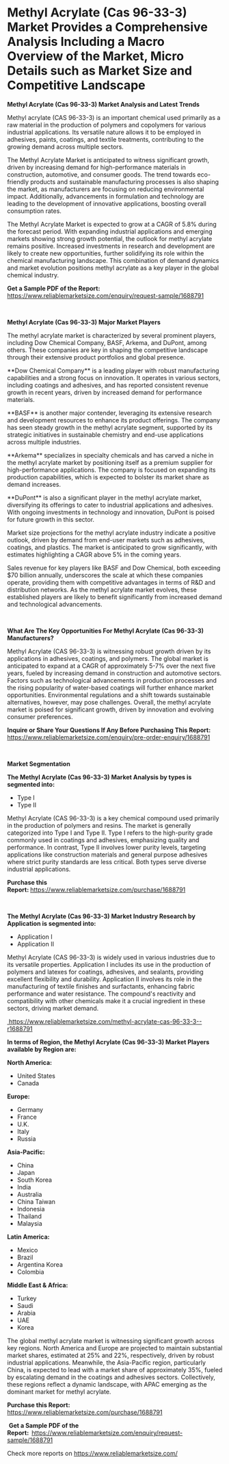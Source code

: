<p><h1>Methyl Acrylate (Cas 96-33-3) Market Provides a Comprehensive Analysis Including a Macro Overview of the Market, Micro Details such as Market Size and Competitive Landscape</h1></p><p><strong>Methyl Acrylate (Cas 96-33-3) Market Analysis and Latest Trends</strong></p>
<p><p>Methyl acrylate (CAS 96-33-3) is an important chemical used primarily as a raw material in the production of polymers and copolymers for various industrial applications. Its versatile nature allows it to be employed in adhesives, paints, coatings, and textile treatments, contributing to the growing demand across multiple sectors.</p><p>The Methyl Acrylate Market is anticipated to witness significant growth, driven by increasing demand for high-performance materials in construction, automotive, and consumer goods. The trend towards eco-friendly products and sustainable manufacturing processes is also shaping the market, as manufacturers are focusing on reducing environmental impact. Additionally, advancements in formulation and technology are leading to the development of innovative applications, boosting overall consumption rates.</p><p>The Methyl Acrylate Market is expected to grow at a CAGR of 5.8% during the forecast period. With expanding industrial applications and emerging markets showing strong growth potential, the outlook for methyl acrylate remains positive. Increased investments in research and development are likely to create new opportunities, further solidifying its role within the chemical manufacturing landscape. This combination of demand dynamics and market evolution positions methyl acrylate as a key player in the global chemical industry.</p></p>
<p><strong>Get a Sample PDF of the Report:&nbsp;</strong> <a href="https://www.reliablemarketsize.com/enquiry/request-sample/1688791?utm_campaign=3553&utm_medium=2&utm_source=Github&utm_content=ia&utm_term=26032025&utm_id=methyl-acrylate-cas-96-33-3">https://www.reliablemarketsize.com/enquiry/request-sample/1688791</a></p>
<p>&nbsp;</p>
<p><strong>Methyl Acrylate (Cas 96-33-3) Major Market Players</strong></p>
<p><p>The methyl acrylate market is characterized by several prominent players, including Dow Chemical Company, BASF, Arkema, and DuPont, among others. These companies are key in shaping the competitive landscape through their extensive product portfolios and global presence.</p><p>**Dow Chemical Company** is a leading player with robust manufacturing capabilities and a strong focus on innovation. It operates in various sectors, including coatings and adhesives, and has reported consistent revenue growth in recent years, driven by increased demand for performance materials.</p><p>**BASF** is another major contender, leveraging its extensive research and development resources to enhance its product offerings. The company has seen steady growth in the methyl acrylate segment, supported by its strategic initiatives in sustainable chemistry and end-use applications across multiple industries.</p><p>**Arkema** specializes in specialty chemicals and has carved a niche in the methyl acrylate market by positioning itself as a premium supplier for high-performance applications. The company is focused on expanding its production capabilities, which is expected to bolster its market share as demand increases.</p><p>**DuPont** is also a significant player in the methyl acrylate market, diversifying its offerings to cater to industrial applications and adhesives. With ongoing investments in technology and innovation, DuPont is poised for future growth in this sector.</p><p>Market size projections for the methyl acrylate industry indicate a positive outlook, driven by demand from end-user markets such as adhesives, coatings, and plastics. The market is anticipated to grow significantly, with estimates highlighting a CAGR above 5% in the coming years.</p><p>Sales revenue for key players like BASF and Dow Chemical, both exceeding $70 billion annually, underscores the scale at which these companies operate, providing them with competitive advantages in terms of R&D and distribution networks. As the methyl acrylate market evolves, these established players are likely to benefit significantly from increased demand and technological advancements.</p></p>
<p>&nbsp;</p>
<p><strong>What Are The Key Opportunities For Methyl Acrylate (Cas 96-33-3) Manufacturers?</strong></p>
<p><p>Methyl Acrylate (CAS 96-33-3) is witnessing robust growth driven by its applications in adhesives, coatings, and polymers. The global market is anticipated to expand at a CAGR of approximately 5-7% over the next five years, fueled by increasing demand in construction and automotive sectors. Factors such as technological advancements in production processes and the rising popularity of water-based coatings will further enhance market opportunities. Environmental regulations and a shift towards sustainable alternatives, however, may pose challenges. Overall, the methyl acrylate market is poised for significant growth, driven by innovation and evolving consumer preferences.</p></p>
<p><strong>Inquire or Share Your Questions If Any Before Purchasing This Report:</strong> <a href="https://www.reliablemarketsize.com/enquiry/pre-order-enquiry/1688791?utm_campaign=3553&utm_medium=2&utm_source=Github&utm_content=ia&utm_term=26032025&utm_id=methyl-acrylate-cas-96-33-3">https://www.reliablemarketsize.com/enquiry/pre-order-enquiry/1688791</a></p>
<p>&nbsp;</p>
<p><strong>Market Segmentation</strong></p>
<p><strong>The Methyl Acrylate (Cas 96-33-3) Market Analysis by types is segmented into:</strong></p>
<p><ul><li>Type I</li><li>Type II</li></ul></p>
<p><p>Methyl Acrylate (CAS 96-33-3) is a key chemical compound used primarily in the production of polymers and resins. The market is generally categorized into Type I and Type II. Type I refers to the high-purity grade commonly used in coatings and adhesives, emphasizing quality and performance. In contrast, Type II involves lower purity levels, targeting applications like construction materials and general purpose adhesives where strict purity standards are less critical. Both types serve diverse industrial applications.</p></p>
<p><strong>Purchase this Report:&nbsp;</strong><a href="https://www.reliablemarketsize.com/purchase/1688791?utm_campaign=3553&utm_medium=2&utm_source=Github&utm_content=ia&utm_term=26032025&utm_id=methyl-acrylate-cas-96-33-3">https://www.reliablemarketsize.com/purchase/1688791</a></p>
<p>&nbsp;</p>
<p><strong>The Methyl Acrylate (Cas 96-33-3) Market Industry Research by Application is segmented into:</strong></p>
<p><ul><li>Application I</li><li>Application II</li></ul></p>
<p><p>Methyl Acrylate (CAS 96-33-3) is widely used in various industries due to its versatile properties. Application I includes its use in the production of polymers and latexes for coatings, adhesives, and sealants, providing excellent flexibility and durability. Application II involves its role in the manufacturing of textile finishes and surfactants, enhancing fabric performance and water resistance. The compound's reactivity and compatibility with other chemicals make it a crucial ingredient in these sectors, driving market demand.</p></p>
<p><a href="https://www.reliablemarketsize.com/methyl-acrylate-cas-96-33-3--r1688791?utm_campaign=3553&utm_medium=2&utm_source=Github&utm_content=ia&utm_term=26032025&utm_id=methyl-acrylate-cas-96-33-3">&nbsp;https://www.reliablemarketsize.com/methyl-acrylate-cas-96-33-3--r1688791</a></p>
<p><strong>In terms of Region, the Methyl Acrylate (Cas 96-33-3) Market Players available by Region are:</strong></p>
<p>
    <p> <strong> North America: </strong>
        <ul>
            <li>United States</li>
            <li>Canada</li>
        </ul>
        </p> 
    <p> <strong> Europe: </strong>
        <ul>
            <li>Germany</li>
            <li>France</li>
            <li>U.K.</li>
            <li>Italy</li>
            <li>Russia</li>
        </ul>
        </p> 
    <p> <strong> Asia-Pacific: </strong>
        <ul>
            <li>China</li>
            <li>Japan</li>
            <li>South Korea</li>
            <li>India</li>
            <li>Australia</li>
            <li>China Taiwan</li>
            <li>Indonesia</li>
            <li>Thailand</li>
            <li>Malaysia</li>
        </ul>
        </p> 
    <p> <strong> Latin America: </strong>
        <ul>
            <li>Mexico</li>
            <li>Brazil</li>
            <li>Argentina Korea</li>
            <li>Colombia</li>
        </ul>
        </p> 
    <p> <strong> Middle East & Africa: </strong>
        <ul>
            <li>Turkey</li>
            <li>Saudi</li>
            <li>Arabia</li>
            <li>UAE</li>
            <li>Korea</li>
        </ul>
    </p>
    </p>
<p><p>The global methyl acrylate market is witnessing significant growth across key regions. North America and Europe are projected to maintain substantial market shares, estimated at 25% and 22%, respectively, driven by robust industrial applications. Meanwhile, the Asia-Pacific region, particularly China, is expected to lead with a market share of approximately 35%, fueled by escalating demand in the coatings and adhesives sectors. Collectively, these regions reflect a dynamic landscape, with APAC emerging as the dominant market for methyl acrylate.</p></p>
<p><strong>Purchase this Report: </strong><a href="https://www.reliablemarketsize.com/purchase/1688791?utm_campaign=3553&utm_medium=2&utm_source=Github&utm_content=ia&utm_term=26032025&utm_id=methyl-acrylate-cas-96-33-3">https://www.reliablemarketsize.com/purchase/1688791</a></p>
<p>&nbsp;<strong>Get a Sample PDF of the Report:&nbsp;&nbsp;</strong><a href="https://www.reliablemarketsize.com/enquiry/request-sample/1688791?utm_campaign=3553&utm_medium=2&utm_source=Github&utm_content=ia&utm_term=26032025&utm_id=methyl-acrylate-cas-96-33-3">https://www.reliablemarketsize.com/enquiry/request-sample/1688791</a></p>
<p><strong></strong></p>
<p>Check more reports on <a href="https://www.reliablemarketsize.com/?utm_campaign=3553&utm_medium=2&utm_source=Github&utm_content=ia&utm_term=26032025&utm_id=methyl-acrylate-cas-96-33-3">https://www.reliablemarketsize.com/</a></p>